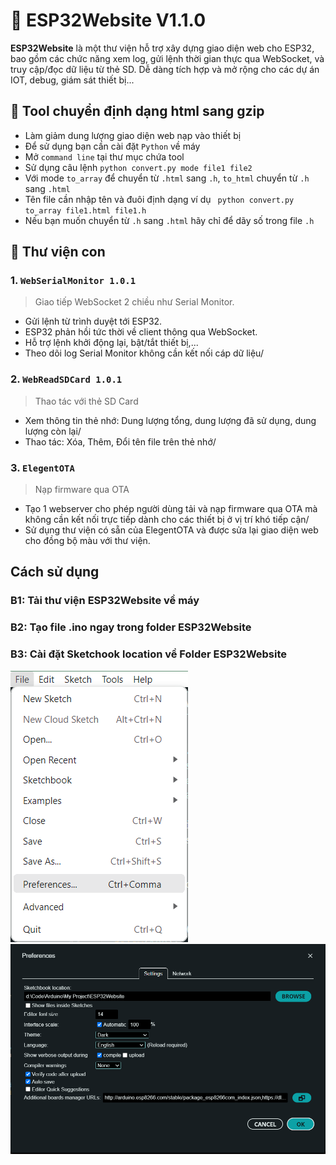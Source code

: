 # 📡 ESP32Website V1.1.0

**ESP32Website** là một thư viện hỗ trợ xây dựng giao diện web cho ESP32, bao gồm các chức năng xem log, gửi lệnh thời gian thực qua WebSocket, và truy cập/đọc dữ liệu từ thẻ SD. Dễ dàng tích hợp và mở rộng cho các dự án IOT, debug, giám sát thiết bị...

## 🔧 Tool chuyển định dạng html sang gzip
- Làm giảm dung lượng giao diện web nạp vào thiết bị
- Để sử dụng bạn cần cài đặt `Python` về máy
- Mở `command line` tại thư mục chứa tool
- Sử dụng câu lệnh `python convert.py mode file1 file2`
- Với mode `to_array` để chuyển từ `.html` sang `.h`, `to_html` chuyển từ `.h` sang `.html`
- Tên file cần nhập tên và đuôi định dạng ví dụ ` python convert.py to_array file1.html file1.h`
- Nếu bạn muốn chuyển từ `.h` sang `.html` hãy chỉ để dãy số trong file `.h`

## 📁 Thư viện con

### 1. `WebSerialMonitor 1.0.1`
> Giao tiếp WebSocket 2 chiều như Serial Monitor.

- Gửi lệnh từ trình duyệt tới ESP32.
- ESP32 phản hồi tức thời về client thông qua WebSocket.
- Hỗ trợ lệnh khởi động lại, bật/tắt thiết bị,...
- Theo dõi log Serial Monitor không cần kết nối cáp dữ liệu/

### 2. `WebReadSDCard 1.0.1`
> Thao tác với thẻ SD Card
- Xem thông tin thẻ nhớ: Dung lượng tổng, dung lượng đã sử dụng, dung lượng còn lại/
- Thao tác: Xóa, Thêm, Đổi tên file trên thẻ nhớ/

### 3. `ElegentOTA`
> Nạp firmware qua OTA
- Tạo 1 webserver cho phép người dùng tải và nạp firmware qua OTA mà không cần kết nối trực tiếp dành cho các thiết bị ở vị trí khó tiếp cận/
- Sử dụng thư viện có sẵn của ElegentOTA và được sửa lại giao diện web cho đồng bộ màu với thư viện.

## Cách sử dụng
### B1: Tải thư viện ESP32Website về máy
### B2: Tạo file .ino ngay trong folder ESP32Website
### B3: Cài đặt Sketchook location về Folder ESP32Website
![Preferences](Image/Preferences.png)
![Sketchhook location](Image/Sketchhook%20Location.png)
